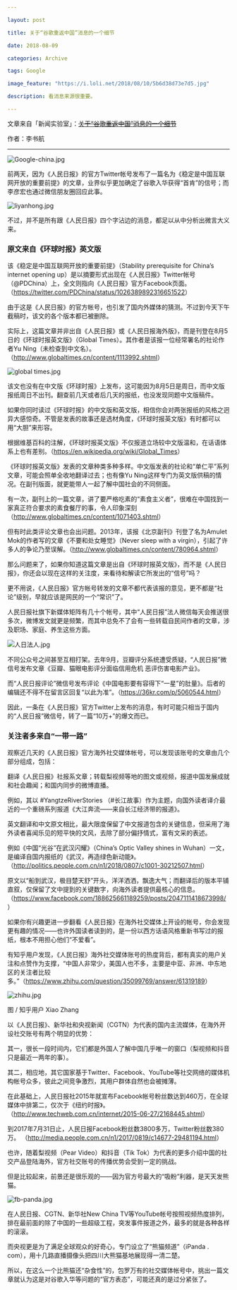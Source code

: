 ```yaml
---

layout: post

title: 关于“谷歌重返中国”消息的一个细节

date: 2018-08-09

categories: Archive

tags: Google

image_feature: "https://i.loli.net/2018/08/10/5b6d38d73e7d5.jpg"

description: 看消息来源很重要。

---
```


文章来自「新闻实验室」：~~[关于“谷歌重返中国”消息的一个细节](https://mp.weixin.qq.com/s/_G9ZF-KnJV9GhWIeE_pVgA)~~

作者：李书航

---

![Google-china.jpg](https://i.loli.net/2018/08/10/5b6d38d73e7d5.jpg)

前两天，因为《人民日报》的官方Twitter帐号发布了一篇名为《稳定是中国互联网开放的重要前提》的文章，业界似乎更加确定了谷歌入华获得“首肯”的信号；而李彦宏也通过微信朋友圈回应此事。

![liyanhong.jpg](https://i.loli.net/2018/08/10/5b6d38d81395b.jpg)

不过，并不是所有跟《人民日报》四个字沾边的消息，都足以从中分析出微言大义来。

### 原文来自《环球时报》英文版

该《稳定是中国互联网开放的重要前提》（Stability prerequisite for China’s internet opening up）是以摘要形式出现在《人民日报》Twitter帐号（@PDChina）上，全文则指向《人民日报》官方Facebook页面。（<https://twitter.com/PDChina/status/1026389892316651522>）

由于这是《人民日报》的官方帐号，也引发了国内外媒体的猜测。不过到今天下午截稿时，该文的各个版本都已被删除。

实际上，这篇文章并非出自《人民日报》或《人民日报海外版》，而是刊登在8月5日的《环球时报英文版》（Global Times）。其作者是该报一位经常署名的社论作者Yu Ning（未检查到中文名）。（<http://www.globaltimes.cn/content/1113992.shtml>）

![global times.jpg](https://i.loli.net/2018/08/10/5b6d38d7cf92a.jpg)

该文也没有在中文版《环球时报》上发布，这可能因为8月5日是周日，而中文版报纸周日不出刊。翻查前几天或者后几天的报纸，也没发现同题中文版稿件。

如果你同时读过《环球时报》的中文版和英文版，相信你会对两张报纸的风格之迥异大感惊奇。不管是发表的故事还是选材角度，《环球时报英文版》有时都可以用“大胆”来形容。

根据维基百科的注解，《环球时报英文版》不仅报道立场较中文版温和，在话语体系上也有差别。（<https://en.wikipedia.org/wiki/Global_Times>）

《环球时报英文版》发表的文章种类多种多样。中文版发表的社论和“单仁平”系列文章，可能会照单全收地翻译过去；也有像Yu Ning这样专门为英文版供稿的情况。在副刊版面，就更能带人一起了解中国社会的不同侧面。

有一次，副刊上的一篇文章，讲了要严格吃素的“素食主义者”，很难在中国找到一家真正符合要求的素食餐厅的事，令人印象深刻（<http://www.globaltimes.cn/content/1071403.shtml>）

但有时此类评论文章也会出问题。2013年，该报《北京副刊》刊登了名为Amulet Mok的作者写的文章《不要和处女睡觉》（Never sleep with a virgin），引起了许多人的争论乃至误解。（<http://www.globaltimes.cn/content/780964.shtml>）

那么问题来了，如果你知道这篇文章是出自《环球时报英文版》，而不是《人民日报》，你还会以现在这样的关注度，来看待和解读它所发出的“信号”吗？

更不用说，《人民日报》官方帐号转发的文章不都代表该报的意见，更不都是“社论”级别，早就应该是网民的一个“常识”了。

人民日报社旗下新媒体矩阵有几十个帐号，其中“人民日报”法人微信每天会推送很多次，微博发文就更是频繁，而其中总免不了会有一些转载自民间作者的文章，涉及职场、家庭、养生这些方面。

![人日法人.jpg](https://i.loli.net/2018/08/10/5b6d38d829221.jpg)

不同公众号之间甚至互相打架。去年9月，豆瓣评分系统遭受质疑，“人民日报”微信号发布文章《豆瓣、猫眼电影评分面临信用危机 恶评伤害电影产业》。

而“人民日报评论”微信号发布评论《中国电影要有容得下“一星”的肚量》。后者的编辑还不得不在留言区回复“以此为准”。（<https://36kr.com/p/5060544.html>）

因此，一条在《人民日报》官方Twitter上发布的消息，有时可能只相当于国内的“人民日报”微信号，转了一篇“10万+”的爆文而已。

### 关注者多来自“一带一路”

观察近几天的《人民日报》官方海外社交媒体帐号，可以发现该账号的文章由几个部分组成，包括：

翻译《人民日报》社报系文章；转载梨视频等地的图文或视频，报道中国发展成就和社会趣闻；和国内同步的微博直播。

例如，其以 #YangtzeRiverStories （#长江故事）作为主题，向国外读者译介最近的一个重磅系列报道《大江奔流——来自长江经济带的报道》。

英文翻译和中文原文相比，最大限度保留了中文报道包含的关键信息，但采用了海外读者喜闻乐见的短平快的文风，去除了部分偏抒情式，富有文采的表述。

例如《中国“光谷”在武汉闪耀》（China’s Optic Valley shines in Wuhan）一文，是编译自国内报纸的《武汉，再造绿色新动能》。（<http://politics.people.com.cn/n1/2018/0807/c1001-30212507.html>）

原文以“船到武汉，极目楚天舒”开头，洋洋洒洒，飘逸大气；而翻译后的版本平铺直叙，仅保留了文中提到的关键数字，向海外读者提供最核心的信息。（<https://www.facebook.com/188625661189259/posts/2047111418673998/>）

如果你有兴趣更进一步翻看《人民日报》在海外社交媒体上开设的帐号，你会发现更有趣的情况——也许外国读者读到的，是一份以西方话语风格重新书写过的报纸，根本不用担心他们“不爱看”。

有知乎用户发现，《人民日报》海外社交媒体账号的热度背后，都有真实的用户关注和点赞作为支撑，“中国人非常少，美国人也不多，主要是中亚、非洲、中东地区的关注者比较多。”（<https://www.zhihu.com/question/35099769/answer/61319189>）

![zhihu.jpg](https://i.loli.net/2018/08/10/5b6d38d7d270f.jpg)
<figcaption>图 / 知乎用户 Xiao Zhang</figcaption>

以《人民日报》、新华社和央视新闻（CGTN）为代表的国内主流媒体，在海外开设社交账号有两个明显的优势：

其一，很长一段时间内，它们都是外国人了解中国几乎唯一的窗口（梨视频和抖音只是最近一两年的事）。

其二，相应地，其它国家基于Twitter、Facebook、YouTube等社交网络的媒体机构帐号众多，彼此之间竞争激烈，其用户群体自然也会被摊薄。

在此基础上，人民日报社2015年就宣布Facebook帐号粉丝数达到460万，在全球媒体中排第二，仅次于《纽约时报》。（<http://www.techweb.com.cn/internet/2015-06-27/2168445.shtml>）

到2017年7月31日止，人民日报Facebook粉丝数3800多万，Twitter粉丝数380万。
（<http://media.people.com.cn/n1/2017/0819/c14677-29481194.html>）

也许，随着梨视频（Pear Video）和抖音（Tik Tok）为代表的更多介绍中国的社交产品登陆海外，官方社交账号的传播优势会受到一定的挑战。

但是比较起来，前景还是很乐观的——因为官方号最大的“吸粉”利器，是天天发熊猫。

![fb-panda.jpg](https://i.loli.net/2018/08/10/5b6d38d7bc841.jpg)

在人民日报、CGTN、新华社New China TV等YouTube帐号按照视频热度排列，排在最前面的除了中国的一些超级工程，突发事件报道之外，最多的就是各种各样的滚滚。

而央视更是为了满足全球观众的好奇心，专门设立了“熊猫频道”（iPanda . com），用十几路直播摄像头把四川大熊猫基地展现得一清二楚。

所以，在这么一个比熊猫还“杂食性”的，包罗万有的社交媒体帐号中，挑出一篇文章就认为这是对谷歌入华等问题的“官方表态”，可能还真的是过分紧张了。
